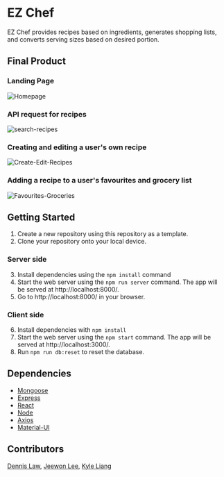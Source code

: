# EZ Chef

EZ Chef provides recipes based on ingredients, generates shopping lists, and converts serving sizes based on desired portion.

## Final Product

### Landing Page

![Homepage](https://github.com/denn15law/ez-chef/blob/main/frontend/src/docs/homepage.gif)

### API request for recipes

![search-recipes](https://github.com/denn15law/ez-chef/blob/main/frontend/src/docs/search-recipes.gif)

### Creating and editing a user's own recipe

![Create-Edit-Recipes](https://github.com/denn15law/ez-chef/blob/main/frontend/src/docs/Create-Edit-Recipes.gif)

### Adding a recipe to a user's favourites and grocery list

![Favourites-Groceries](https://github.com/denn15law/ez-chef/blob/main/frontend/src/docs/Favourites-Groceries.gif)

## Getting Started

1. Create a new repository using this repository as a template.
2. Clone your repository onto your local device.

### Server side

3. Install dependencies using the `npm install` command
4. Start the web server using the `npm run server` command. The app will be served at http://localhost:8000/.
5. Go to http://localhost:8000/ in your browser.

### Client side

6. Install dependencies with `npm install`
7. Start the web server using the `npm start` command. The app will be served at http://localhost:3000/.
8. Run `npm run db:reset` to reset the database.

## Dependencies

- [Mongoose](https://github.com/Automattic/mongoose)
- [Express](https://github.com/expressjs/express)
- [React](https://github.com/facebook/react)
- [Node](https://github.com/nodejs/node)
- [Axios](https://github.com/axios/axios)
- [Material-UI](https://github.com/mui-org/material-ui)

## Contributors

[Dennis Law](https://github.com/denn15law), [Jeewon Lee](https://github.com/jjwlee94), [Kyle Liang](https://github.com/kliang1194)
